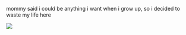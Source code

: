 
mommy said i could be anything i want when i grow up, so i decided to waste my life here


![](https://moe-counter.glitch.me/get/@kendrick?theme=gelbooru)
